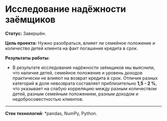 # Исследование надёжности заёмщиков

**Статус:** Завершён.

**Цель проекта:**  Нужно разобраться, влияет ли семейное положение и количество детей клиента на факт погашения кредита в срок.

**Результаты работы:**
   - В результате исследования надёжности заёмщиков мы выяснили, что наличие детей, семейное положение и уровень доходов практически не влияют на возврат кредита в срок. Отличия разных категорий в доле невозврата составляет приблизительно **1,5 - 2 %**, что указывает на слабую корреляцию между разным количеством детей, разным семейным положением, разным доходом и недобросовестностью клиентов.
   
---

**Стек технологий**: *pandas, NumPy, Python.
